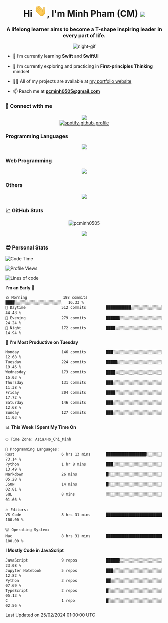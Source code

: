 <h1 align="center">Hi <img src="https://raw.githubusercontent.com/ABSphreak/ABSphreak/master/gifs/Hi.gif" width="40px" />, I'm Minh Pham (CM) <img src="https://media.giphy.com/media/1ynCEtlgMPAeNAqdnu/giphy.gif" width="20px" /> </h1>
<h3 align="center">A lifelong learner aims to become a T-shape inspiring leader in every part of life.</h3>

<p align="center">
  <img src="https://media.giphy.com/media/xUA7bdpLxQhsSQdyog/giphy.gif" alt="night-gif" height="200em"/>
</p>

- 🌱 I’m currently learning **Swift** and **SwiftUI**

- 🔭 I’m currently exploring and practicing in **First-principles Thinking** mindset

- 👨‍💻 All of my projects are available at [my portfolio website](https://pcminh0505.vercel.app/)

- 📫 Reach me at **pcminh0505@gmail.com**


<h3 align="left">🧬 Connect with me</h3>
<p align="center">
<a href="https://linkedin.com/in/pcminh0505" target="blank"><img align="center" src="https://img.shields.io/badge/linkedin-%230077B5.svg?style=for-the-badge&logo=linkedin&logoColor=white" /></a>
<br/>
<a href="https://spotify-github-profile.vercel.app/api/view?uid=217d5ndg2rakxarcnspwomj7q&redirect=true">
  <img height="350em" src="https://spotify-github-profile.vercel.app/api/view?uid=217d5ndg2rakxarcnspwomj7q&cover_image=true&theme=default&bar_color_cover=true" alt="spotify-github-profile" />
</a>
</p>

<h3 align="left">Programming Languages</h3>
<p align="center">
  <a href="https://skillicons.dev">
    <img src="https://skillicons.dev/icons?i=js,ts,go,py,java,swift,solidity,c,cpp" />
  </a>
</p>

<h3 align="left">Web Programming</h3>
<p align="center">
  <a href="https://skillicons.dev">
    <img src="https://skillicons.dev/icons?i=html,css,bootstrap,react,nextjs,graphql,spring,postgres,vercel" />
  </a>
</p>

<h3 align="left">Others</h3>
<p align="center">
  <a href="https://skillicons.dev">
    <img src="https://skillicons.dev/icons?i=tensorflow,figma,aws,firebase,gcp,vscode,visualstudio,androidstudio,arduino" />
  </a>
</p>

<h3 align="left">📈 GitHub Stats</h3>

<p align="center">
<img height="180em" src="https://github-readme-stats.vercel.app/api?username=pcminh0505&count_private=true&show_icons=true&include_all_commits=true&theme=ayu-mirage&show_icons=true&locale=en" alt="pcminh0505" />
<br/><br/>
<img src="https://github-profile-trophy.vercel.app/?username=pcminh0505&theme=onedark&rank=SECRET,SSS,SS,S,AAA,AA,A&column=3" />
</p>

<h3 align="left">😎 Personal Stats</h3>

<!--START_SECTION:waka-->
![Code Time](http://img.shields.io/badge/Code%20Time-1%2C145%20hrs%2040%20mins-blue)

![Profile Views](http://img.shields.io/badge/Profile%20Views-0-blue)

![Lines of code](https://img.shields.io/badge/From%20Hello%20World%20I%27ve%20Written-10.0%20million%20lines%20of%20code-blue)

**I'm an Early 🐤** 

```text
🌞 Morning                188 commits         ████░░░░░░░░░░░░░░░░░░░░░   16.33 % 
🌆 Daytime                512 commits         ███████████░░░░░░░░░░░░░░   44.48 % 
🌃 Evening                279 commits         ██████░░░░░░░░░░░░░░░░░░░   24.24 % 
🌙 Night                  172 commits         ████░░░░░░░░░░░░░░░░░░░░░   14.94 % 
```
📅 **I'm Most Productive on Tuesday** 

```text
Monday                   146 commits         ███░░░░░░░░░░░░░░░░░░░░░░   12.68 % 
Tuesday                  224 commits         █████░░░░░░░░░░░░░░░░░░░░   19.46 % 
Wednesday                173 commits         ████░░░░░░░░░░░░░░░░░░░░░   15.03 % 
Thursday                 131 commits         ███░░░░░░░░░░░░░░░░░░░░░░   11.38 % 
Friday                   204 commits         ████░░░░░░░░░░░░░░░░░░░░░   17.72 % 
Saturday                 146 commits         ███░░░░░░░░░░░░░░░░░░░░░░   12.68 % 
Sunday                   127 commits         ███░░░░░░░░░░░░░░░░░░░░░░   11.03 % 
```


📊 **This Week I Spent My Time On** 

```text
🕑︎ Time Zone: Asia/Ho_Chi_Minh

💬 Programming Languages: 
Rust                     6 hrs 13 mins       ██████████████████░░░░░░░   73.14 % 
Python                   1 hr 8 mins         ███░░░░░░░░░░░░░░░░░░░░░░   13.49 % 
Markdown                 26 mins             █░░░░░░░░░░░░░░░░░░░░░░░░   05.28 % 
JSON                     14 mins             █░░░░░░░░░░░░░░░░░░░░░░░░   02.81 % 
SQL                      8 mins              ░░░░░░░░░░░░░░░░░░░░░░░░░   01.66 % 

🔥 Editors: 
VS Code                  8 hrs 31 mins       █████████████████████████   100.00 % 

💻 Operating System: 
Mac                      8 hrs 31 mins       █████████████████████████   100.00 % 
```

**I Mostly Code in JavaScript** 

```text
JavaScript               9 repos             ██████░░░░░░░░░░░░░░░░░░░   23.08 % 
Jupyter Notebook         5 repos             ███░░░░░░░░░░░░░░░░░░░░░░   12.82 % 
Python                   3 repos             ██░░░░░░░░░░░░░░░░░░░░░░░   07.69 % 
TypeScript               2 repos             █░░░░░░░░░░░░░░░░░░░░░░░░   05.13 % 
C                        1 repo              █░░░░░░░░░░░░░░░░░░░░░░░░   02.56 % 
```




 Last Updated on 25/02/2024 01:00:00 UTC
<!--END_SECTION:waka-->

